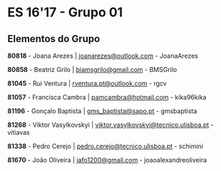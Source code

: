 # ES 16'17 - Grupo 01

## Elementos do Grupo

**80818** - Joana Arezes | joanarezes@outlook.com - JoanaArezes

**80858** - Beatriz Grilo | biamsgrilo@gmail.com - BMSGrilo

**81045** - Rui Ventura | rventura.pt@outlook.com - rgcv

**81057** - Francisca Cambra | pamcambra@hotmail.com - kika96kika

**81196** - Gonçalo Baptista | gms_baptista@sapo.pt - gmsbaptista

**81268** - Viktor Vasylkovskyi | viktor.vasylkovskyi@tecnico.ulisboa.pt - vitiavas

**81338** - Pedro Cerejo | pedro.cerejo@tecnico.ulisboa.pt - schimini

**81670** - João Oliveira | jafo1200@gmail.com - joaoalexandreoliveira

